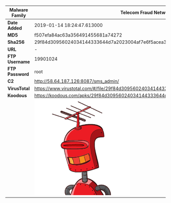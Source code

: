 | Malware Family | Telecom Fraud Network for South Koreans                      |
| -------------- | ------------------------------------------------------------ |
| **Date Added** | 2019-01-14 18:24:47.613000                                                   |
| **MD5**        | f507efa84ac63a356491455681a74272                             |
| **Sha256**     | 29f84d30956024034144333644d7a2023004af7e6f5acea3f21b03cf52ff0745 |
| **URL**        | -                                                            |
| **FTP Username**        | 19901024                                                            |
| **FTP Password**        | root                                                            |
| **C2**         | http://58.64.187.126:8087/sms_admin/ |
| **VirusTotal** | https://www.virustotal.com/#/file/29f84d30956024034144333644d7a2023004af7e6f5acea3f21b03cf52ff0745/detection |
| **Koodous**    | https://koodous.com/apks/29f84d30956024034144333644d7a2023004af7e6f5acea3f21b03cf52ff0745 |
|                | ![](../assets/29f84d30956024034144333644d7a2023004af7e6f5acea3f21b03cf52ff0745.png) |